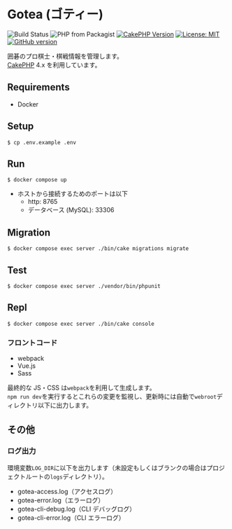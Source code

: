 # Gotea (ゴティー)

![Build Status](https://github.com/gotoeveryone/gotea/workflows/Build/badge.svg)
![PHP from Packagist](https://img.shields.io/packagist/php-v/symfony/symfony.svg)
[![CakePHP Version](https://img.shields.io/badge/cakephp-4.0-0366d6.svg)](https://book.cakephp.org/4.0/ja/index.html)
[![License: MIT](https://img.shields.io/badge/License-MIT-yellow.svg)](https://github.com/gotoeveryone/gotea/blob/master/LICENSE)
[![GitHub version](https://badge.fury.io/gh/gotoeveryone%2Fgotea.svg)](https://badge.fury.io/gh/gotoeveryone%2Fgotea)

囲碁のプロ棋士・棋戦情報を管理します。  
[CakePHP](http://cakephp.org) 4.x を利用しています。

## Requirements

- Docker

## Setup

```console
$ cp .env.example .env
```

## Run

```console
$ docker compose up
```

- ホストから接続するためのポートは以下
  - http: 8765
  - データベース (MySQL): 33306

## Migration

```console
$ docker compose exec server ./bin/cake migrations migrate
```

## Test

```console
$ docker compose exec server ./vendor/bin/phpunit
```

## Repl

```console
$ docker compose exec server ./bin/cake console
```

### フロントコード

- webpack
- Vue.js
- Sass

最終的な JS・CSS は`webpack`を利用して生成します。  
`npm run dev`を実行するとこれらの変更を監視し、更新時には自動で`webroot`ディレクトリ以下に出力します。

## その他

### ログ出力

環境変数`LOG_DIR`に以下を出力します（未設定もしくはブランクの場合はプロジェクトルートの`logs`ディレクトリ）。

- gotea-access.log（アクセスログ）
- gotea-error.log（エラーログ）
- gotea-cli-debug.log（CLI デバッグログ）
- gotea-cli-error.log（CLI エラーログ）
